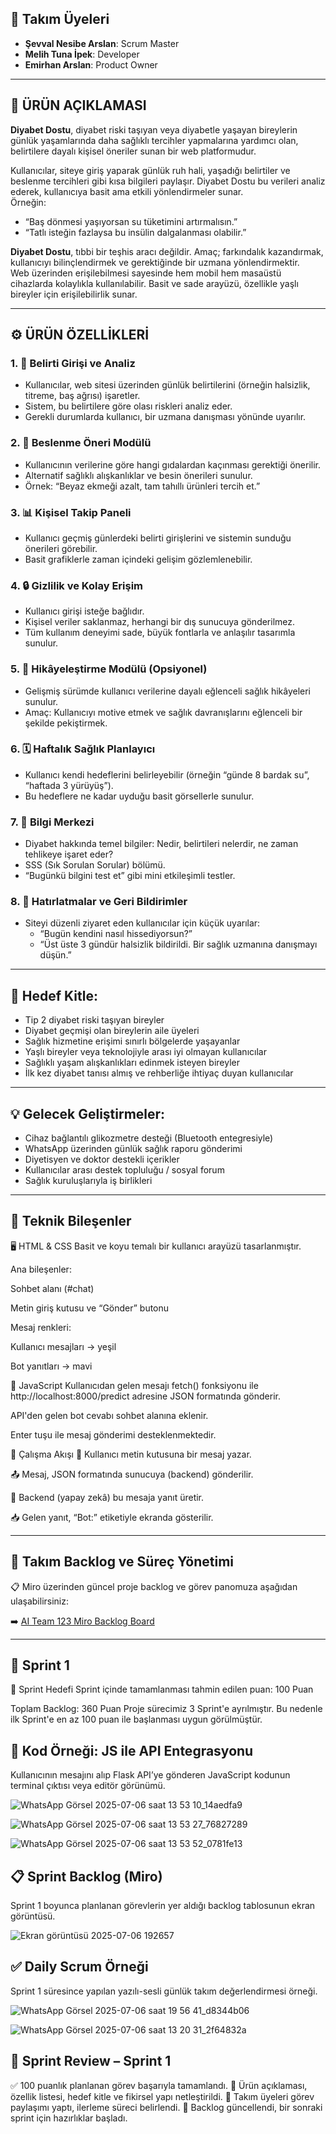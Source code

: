 ## 👥 Takım Üyeleri

- **Şevval Nesibe Arslan**: Scrum Master
- **Melih Tuna İpek**: Developer  
- **Emirhan Arslan**: Product Owner

--- 

## 📌 ÜRÜN AÇIKLAMASI  
**Diyabet Dostu**, diyabet riski taşıyan veya diyabetle yaşayan bireylerin günlük yaşamlarında daha sağlıklı tercihler yapmalarına yardımcı olan, belirtilere dayalı kişisel öneriler sunan bir web platformudur.

Kullanıcılar, siteye giriş yaparak günlük ruh hali, yaşadığı belirtiler ve beslenme tercihleri gibi kısa bilgileri paylaşır. Diyabet Dostu bu verileri analiz ederek, kullanıcıya basit ama etkili yönlendirmeler sunar.  
Örneğin:  
- “Baş dönmesi yaşıyorsan su tüketimini artırmalısın.”  
- “Tatlı isteğin fazlaysa bu insülin dalgalanması olabilir.”  

**Diyabet Dostu**, tıbbi bir teşhis aracı değildir. Amaç; farkındalık kazandırmak, kullanıcıyı bilinçlendirmek ve gerektiğinde bir uzmana yönlendirmektir.  
Web üzerinden erişilebilmesi sayesinde hem mobil hem masaüstü cihazlarda kolaylıkla kullanılabilir. Basit ve sade arayüzü, özellikle yaşlı bireyler için erişilebilirlik sunar.

---

## ⚙ ÜRÜN ÖZELLİKLERİ

### 1. 🧭 Belirti Girişi ve Analiz
- Kullanıcılar, web sitesi üzerinden günlük belirtilerini (örneğin halsizlik, titreme, baş ağrısı) işaretler.
- Sistem, bu belirtilere göre olası riskleri analiz eder.
- Gerekli durumlarda kullanıcı, bir uzmana danışması yönünde uyarılır.

### 2. 🍞 Beslenme Öneri Modülü
- Kullanıcının verilerine göre hangi gıdalardan kaçınması gerektiği önerilir.
- Alternatif sağlıklı alışkanlıklar ve besin önerileri sunulur.
- Örnek: “Beyaz ekmeği azalt, tam tahıllı ürünleri tercih et.”

### 3. 📊 Kişisel Takip Paneli
- Kullanıcı geçmiş günlerdeki belirti girişlerini ve sistemin sunduğu önerileri görebilir.
- Basit grafiklerle zaman içindeki gelişim gözlemlenebilir.

### 4. 🔒 Gizlilik ve Kolay Erişim
- Kullanıcı girişi isteğe bağlıdır.
- Kişisel veriler saklanmaz, herhangi bir dış sunucuya gönderilmez.
- Tüm kullanım deneyimi sade, büyük fontlarla ve anlaşılır tasarımla sunulur.

### 5. 🧠 Hikâyeleştirme Modülü (Opsiyonel)
- Gelişmiş sürümde kullanıcı verilerine dayalı eğlenceli sağlık hikâyeleri sunulur.
- Amaç: Kullanıcıyı motive etmek ve sağlık davranışlarını eğlenceli bir şekilde pekiştirmek.

### 6. 🗓 Haftalık Sağlık Planlayıcı
- Kullanıcı kendi hedeflerini belirleyebilir (örneğin “günde 8 bardak su”, “haftada 3 yürüyüş”).
- Bu hedeflere ne kadar uyduğu basit görsellerle sunulur.

### 7. 💬 Bilgi Merkezi
- Diyabet hakkında temel bilgiler: Nedir, belirtileri nelerdir, ne zaman tehlikeye işaret eder?
- SSS (Sık Sorulan Sorular) bölümü.
- “Bugünkü bilgini test et” gibi mini etkileşimli testler.

### 8. 📣 Hatırlatmalar ve Geri Bildirimler
- Siteyi düzenli ziyaret eden kullanıcılar için küçük uyarılar:  
  - “Bugün kendini nasıl hissediyorsun?”  
  - “Üst üste 3 gündür halsizlik bildirildi. Bir sağlık uzmanına danışmayı düşün.”

---

## 🎯 **Hedef Kitle:**

- Tip 2 diyabet riski taşıyan bireyler  
- Diyabet geçmişi olan bireylerin aile üyeleri  
- Sağlık hizmetine erişimi sınırlı bölgelerde yaşayanlar  
- Yaşlı bireyler veya teknolojiyle arası iyi olmayan kullanıcılar  
- Sağlıklı yaşam alışkanlıkları edinmek isteyen bireyler  
- İlk kez diyabet tanısı almış ve rehberliğe ihtiyaç duyan kullanıcılar  

---

## 💡 **Gelecek Geliştirmeler:**

- Cihaz bağlantılı glikozmetre desteği (Bluetooth entegresiyle)  
- WhatsApp üzerinden günlük sağlık raporu gönderimi  
- Diyetisyen ve doktor destekli içerikler  
- Kullanıcılar arası destek topluluğu / sosyal forum  
- Sağlık kuruluşlarıyla iş birlikleri

---

## 🧩 Teknik Bileşenler
🖥 HTML & CSS
Basit ve koyu temalı bir kullanıcı arayüzü tasarlanmıştır.

Ana bileşenler:

Sohbet alanı (#chat)

Metin giriş kutusu ve “Gönder” butonu

Mesaj renkleri:

Kullanıcı mesajları → yeşil

Bot yanıtları → mavi

🧠 JavaScript
Kullanıcıdan gelen mesajı fetch() fonksiyonu ile http://localhost:8000/predict adresine JSON formatında gönderir.

API'den gelen bot cevabı sohbet alanına eklenir.

Enter tuşu ile mesaj gönderimi desteklenmektedir.

🔄 Çalışma Akışı
👤 Kullanıcı metin kutusuna bir mesaj yazar.

📤 Mesaj, JSON formatında sunucuya (backend) gönderilir.

🧠 Backend (yapay zekâ) bu mesaja yanıt üretir.

📥 Gelen yanıt, “Bot:” etiketiyle ekranda gösterilir.

---

## 🔄 Takım Backlog ve Süreç Yönetimi

📋 Miro üzerinden güncel proje backlog ve görev panomuza aşağıdan ulaşabilirsiniz:

➡️ [AI Team 123 Miro Backlog Board](https://miro.com/app/board/uXjVIhfZIGA=/?share_link_id=374145866072)  

---

## 🚀 Sprint 1
🎯 Sprint Hedefi
Sprint içinde tamamlanması tahmin edilen puan: 100 Puan

Toplam Backlog: 360 Puan
Proje sürecimiz 3 Sprint'e ayrılmıştır. Bu nedenle ilk Sprint'e en az 100 puan ile başlanması uygun görülmüştür.

## 🧩 Kod Örneği: JS ile API Entegrasyonu
Kullanıcının mesajını alıp Flask API’ye gönderen JavaScript kodunun terminal çıktısı veya editör görünümü.

![WhatsApp Görsel 2025-07-06 saat 13 53 10_14aedfa9](https://github.com/user-attachments/assets/6a705c21-cb73-4279-aa7a-297d04d675fc)

![WhatsApp Görsel 2025-07-06 saat 13 53 27_76827289](https://github.com/user-attachments/assets/e2e160ee-580c-4015-8853-50e178a2d5ba)

![WhatsApp Görsel 2025-07-06 saat 13 53 52_0781fe13](https://github.com/user-attachments/assets/7d3ffeb4-6792-4884-b2e4-b26b5563249c)

## 📋 Sprint Backlog (Miro)
Sprint 1 boyunca planlanan görevlerin yer aldığı backlog tablosunun ekran görüntüsü.

![Ekran görüntüsü 2025-07-06 192657](https://github.com/user-attachments/assets/0e8005d8-2f8a-4f88-bdba-32b60d213f3d)

## ✅ Daily Scrum Örneği
Sprint 1 süresince yapılan yazılı-sesli günlük takım değerlendirmesi örneği.

![WhatsApp Görsel 2025-07-06 saat 19 56 41_d8344b06](https://github.com/user-attachments/assets/fbff8c11-fea2-4743-b753-5d1725652056)


![WhatsApp Görsel 2025-07-06 saat 13 20 31_2f64832a](https://github.com/user-attachments/assets/ec681503-d6f0-4dfe-ad84-f08903d42dbb)


## 📌 Sprint Review – Sprint 1
✅ 100 puanlık planlanan görev başarıyla tamamlandı.
🧩 Ürün açıklaması, özellik listesi, hedef kitle ve fikirsel yapı netleştirildi.
💬 Takım üyeleri görev paylaşımı yaptı, ilerleme süreci belirlendi.
📁 Backlog güncellendi, bir sonraki sprint için hazırlıklar başladı.

